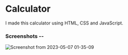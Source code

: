 
# Calculator 

I made this calculator using HTML, CSS and JavaScript.

### Screenshots --
![Screenshot from 2023-05-07 01-35-09](https://user-images.githubusercontent.com/106465753/236644543-b4132356-de9d-4b7f-a778-7a1dfe99d655.png)
